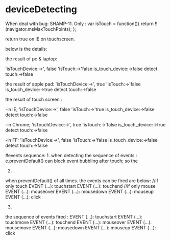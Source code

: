 # deviceDetecting

When deal with bug: SHAMP-11. 
Only :
    var isTouch = function(){
    	return !!(navigator.msMaxTouchPoints);
    };
    
return true on IE on touchscreen.

below is the details:

the result of pc & laptop:

'isTouchDevice:->', false
'isTouch:->'false
is_touch_device:->false
detect touch:->false

the result of apple pad:
'isTouchDevice:->', true
'isTouch:->'false
is_touch_device:->true
detect touch:->false

the result of touch screen :

-in IE;
'isTouchDevice:->', false
'isTouch:->'true
is_touch_device:->false
detect touch:->false

-in Chrome;
'isTouchDevice:->', true
'isTouch:->'false
is_touch_device:->true
detect touch:->false

-in FF:
'isTouchDevice:->', false
'isTouch:->'false
is_touch_device:->false
detect touch:->false


#events sequence:
1.
when detecting the sequence of events :
e.preventDefault() can block event bubbling after touch; so the 

2.
when preventDefault() of all times. the events can be fired are below:
//if only touch
EVENT (...): touchstart
EVENT (...): touchend
//if only mouse
EVENT (...): mouseover
EVENT (...): mousedown
EVENT (...): mouseup
EVENT (...): click

3.
the sequence of events fired :
EVENT (...): touchstart
EVENT (...): touchmove
EVENT (...): touchend
EVENT (...): mouseover
EVENT (...): mousemove
EVENT (...): mousedown
EVENT (...): mouseup
EVENT (...): click



